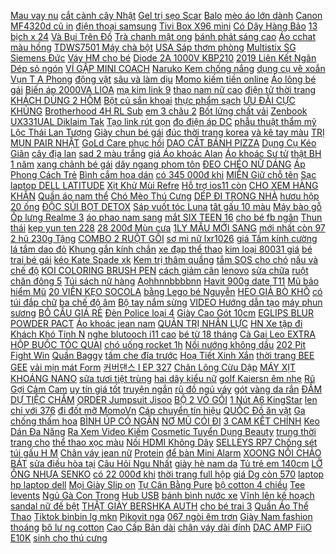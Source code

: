 [Mau vay nu](https://pds5.ndk.vn/p0/248/858/mau-vay-nu-so-sanh-danh-gia/) [cắt cành cây Nhật](https://pds5.ndk.vn/p0/224/441/keo-cat-canh-cay-nhat-sada-so-sanh-danh-gia/) [Gel trị sẹo Scar](https://pds5.ndk.vn/p0/237/670/gel-tri-seo-scar-gel-so-sanh-danh-gia/) [Balo](https://sites.google.com/site/khoaxecua1x/balo) [mèo áo lớn dành](https://pds6.ndk.vn/p0/292/622/quan-ao-cho-meo-ao-lon-danh-cho-cho-to-so-sanh-danh-gia/) [Canon MF4320d cũ in](https://pds5.ndk.vn/p0/243/732/may-in-canon-mf4320d-cu-in-scan-photo-in-2-mat-so-sanh-danh-gia/) [điện thoại samsung](https://dienthoaisamsung5.blogspot.com/2018/04/cach-lam-luon-um-la-cach-cot-dua-thom.html) [Tivi Box X96 mini](https://pds2.ndk.vn/p0/90/159/android-tivi-box-x96-mini-2g-ram-16g-rom-so-sanh-danh-gia/) [Có Dây Hàng Bảo](https://pds4.ndk.vn/p0/174/315/chuot-fuhlen-l102-co-day-hang-bao-hanh-12-thang-so-sanh-danh-gia/) [13 bịch x 24](https://pds6.ndk.vn/p0/261/588/kho-muc-bento-thai-lan-loai-mau-do-13-bich-x-24-day-so-sanh-danh-gia/) [Và Bụi Trên Đồ](https://pds3.ndk.vn/p0/137/121/bo-loai-bo-long-cho-meo-va-bui-tren-do-dac-nho-74cm-so-sanh-danh-gia/) [Trà chanh mật ong](https://pds5.ndk.vn/p0/230/50/tra-chanh-mat-ong-han-quoc-1kg-so-sanh-danh-gia/) [bánh phát sáng cao](https://pds3.ndk.vn/p0/111/668/xe-truot-scooter-tre-em-3-banh-phat-sang-cao-cap-happy-kid-so-sanh-danh-gia/) [Áo cchat màu hồng](https://pds4.ndk.vn/p0/198/34/ao-cchat-mau-hong-so-sanh-danh-gia/) [TDWS7501 Máy chà bột](https://pds6.ndk.vn/p0/276/490/may-cha-tuong-total-tdws7501-may-cha-bot-min-so-sanh-danh-gia/) [USA Sáp thơm phòng](https://pds6.ndk.vn/p0/273/861/cam-ket-chinh-hang-usa-sap-thom-phong-renuzit-hang-nhap-khau-my-198g-so-sanh-danh-gia/) [Multistix SG Siemens Đức](https://pds5.ndk.vn/p0/203/193/que-thu-nuoc-tieu-multistix-sg-siemens-duc-que-siemens-so-sanh-danh-gia/) [Váy HM cho bé](https://pds2.ndk.vn/p0/84/723/vay-hm-cho-be-so-sanh-danh-gia/) [Diode 2A 1000V KBP210](https://pds6.ndk.vn/p0/270/843/3-con-cau-diode-2a-1000v-kbp210-2a-det-so-sanh-danh-gia/) [2019 Liên Kết Ngân](https://magioithieumomo.haitrieuweb.com/p0/1/545/huong-dan-dang-ky-momo-2019-lien-ket-ngan-hang-nhan-uu-dai-den-500000-ma-momo/) [Dép sỏ ngón](https://pds.ndk.vn/p0/28/540/dep-so-ngon-so-sanh-danh-gia/) [VÍ GẬP MINI COACH](https://pds5.ndk.vn/p0/226/183/vi-gap-mini-coach-so-sanh-danh-gia/) [Naruko Kem chống nắng](https://pds.ndk.vn/p0/43/760/naruko-kem-chong-nang-dai-so-sanh-danh-gia/) [dụng cụ vẽ xoắn](https://pds4.ndk.vn/p0/156/242/bo-dung-cu-ve-xoan-oc-cua-mideer-so-sanh-danh-gia/) [Vụn T A Phong](https://pds4.ndk.vn/p0/150/837/da-vun-t-a-phong-thuy-may-man-so-sanh-danh-gia/) [động vật](https://dongvat2.blogspot.com/2017/09/a-khoc-that-roi-khi-xem-nhung-hinh-anh.html) [sâu và làm dịu](https://pds3.ndk.vn/p0/144/954/little-innoscents-duong-am-sau-va-lam-diu-da-cho-be-organic-intensive-soothing-cream-so-sanh-danh-gia/) [Momo kiếm tiền online](https://magioithieumomo.haitrieuweb.com/p0/1/806/lien-ket-ngan-hang-tpbank-voi-vi-momo-kiem-tien-online-voi-vi-momo-ma-momo/) [Áo lông bé gái](https://pds6.ndk.vn/p0/281/705/ao-long-be-gai-so-sanh-danh-gia/) [Biến áp 2000VA LIOA](https://pds5.ndk.vn/p0/224/873/ma-hllocxuan-giam-20-don-bat-ki-bien-ap-2000va-lioa-dn020-doi-nguon-ha-ap-1-pha-vao-220v-ra-100v-120v-so-sanh-danh-gia/) [mạ kim link 9](https://pds.ndk.vn/p0/4/955/canh-la-ma-kim-link-918-so-sanh-danh-gia/) [thao nam nữ cao](https://pds4.ndk.vn/p0/174/354/bo-the-thao-nam-nu-cao-cap-so-sanh-danh-gia/) [điện tử thời trang](https://pds4.ndk.vn/p0/177/637/dong-ho-dien-tu-thoi-trang-nam-nu-skmei-day-kim-loai-cuc-dep-v978-so-sanh-danh-gia/) [KHÁCH DÙNG 2 HÔM](https://pds.ndk.vn/p0/20/271/xa-phong-tam-trang-cam-gao-thai-lan-jam-rice-milk-soap-khach-dung-2-hom-da-bat-tone-so-sanh-danh-gia/) [Bột củ sắn khoai](https://pds3.ndk.vn/p0/138/271/bot-cu-san-khoai-mi-1kg-so-sanh-danh-gia/) [thực phẩm sạch](https://thucphamsach3.blogspot.com/2018/03/cai-windows-7810-tu-o-cung-moi-nhat.html) [ƯU ĐÃI CỰC KHỦNG](https://magioithieumomo.haitrieuweb.com/p0/1/599/dang-ki-vi-momo-nhan-ngay-500k-uu-dai-cuc-khungma-0707541831-ma-momo/) [Brotherhood 4H RL Sub](https://rocket1h.haitrieuweb.com/p0/6/187/acbrotherhood-4h-rl-sub-games-1h-rocket-1h-tang-thoi-gian/) [em 3 châu 2](https://pds.ndk.vn/p0/41/413/vong-bac-tre-em-3-chau-2-ben-xoan-dep-doc-la-hcm-ve0077-so-sanh-danh-gia/) [Bốt lửng chất vải](https://pds2.ndk.vn/p0/74/20/bot-lung-chat-vai-len-min-so-sanh-danh-gia/) [Zenbook UX331UAL Diklaim Tak](https://khuyenmaiinet.haitrieuweb.com/p0/4/852/zenbook-ux331ual-diklaim-tak-rusak-jika-tertindih-beban-berat-danh-gia-inet/) [Tạo link rút gọn](http://xn--kimtinonline1-jr2g7a.vn/p0/0/190/tao-link-rut-gon-tren-accesstrade-kiem-tien-online-accesstrade/) [đo điện áp DC](https://pds5.ndk.vn/p0/226/122/dong-ho-do-dien-ap-dc-100v-10a-so-sanh-danh-gia/) [phẫu thuật thẩm mỹ](https://phauthuatthammyz.blogspot.com) [Lộc Thái Lan Tượng](https://pds3.ndk.vn/p0/109/480/tuong-than-4-mat-than-tu-dien-tai-loc-thai-lan-tuong-dong-phong-thuy-so-sanh-danh-gia/) [Giày chun bé gái](https://pds6.ndk.vn/p0/266/656/giay-chun-be-gai-so-sanh-danh-gia/) [đúc thời trang korea](https://pds.ndk.vn/p0/29/851/dep-xuong-de-duc-thoi-trang-korea-kt1-so-sanh-danh-gia/) [và kê tay màu](https://pds.ndk.vn/p0/25/883/dan-3m-full-body-macbook-3in1-gom-nap-day-va-ke-tay-mau-bac-so-sanh-danh-gia/) [TRỊ MỤN PAIR NHẬT](https://pds.ndk.vn/p0/29/342/kem-tri-mun-pair-nhat-ban-so-sanh-danh-gia/) [GoLd Care phục hồi](https://pds5.ndk.vn/p0/233/796/xit-duong-gold-care-phuc-hoi-toc-hu-ton-so-sanh-danh-gia/) [DAO CẮT BÁNH PIZZA](https://pds3.ndk.vn/p0/129/51/dao-cat-banh-pizza-lon-so-sanh-danh-gia/) [Dụng Cụ Kéo Giãn](https://pds4.ndk.vn/p0/163/276/dung-cu-keo-gian-cot-song-co-treo-tuong-so-sanh-danh-gia/) [cây địa lan](https://pds6.ndk.vn/p0/257/366/cay-dia-lan-so-sanh-danh-gia/) [sad 2 màu trắng](https://pds3.ndk.vn/p0/123/818/ao-unisex-tee-im-sad-2-mau-trang-den-so-sanh-danh-gia/) [giá Áo khoác Alan](https://alanwalker0.blogspot.com/2020/02/giam-gia-ao-khoac-alan-walker-con-142500_5.html) [Áo khoác Sư tử](https://pds.ndk.vn/p0/41/461/ao-khoac-su-tu-so-sanh-danh-gia/) [thật BH 1 năm](https://pds4.ndk.vn/p0/163/71/giay-nu-da-that-bh-1-nam-do-da-that-gia-re-so-sanh-danh-gia/) [xang chảnh bé gái](https://pds2.ndk.vn/p0/85/756/freeship-99k-tq-giay-tap-di-de-xu-xang-chanh-be-gai-xuat-xin-so-sanh-danh-gia/) [dây ngang phom tôn](https://pds5.ndk.vn/p0/226/599/ao-hai-day-ngang-phom-ton-vong-mot-so-sanh-danh-gia/) [ĐEO CHÉO NỮ DÁNG](https://pds6.ndk.vn/p0/269/72/tui-deo-cheo-nu-dang-hop-khoa-belt-sang-trong-tx008-so-sanh-danh-gia/) [Áp Phong Cách Trẻ](https://pds.ndk.vn/p0/58/416/giay-the-thao-dem-long-am-ap-phong-cach-tre-trung-danh-cho-nu-so-sanh-danh-gia/) [Bình cắm hoa dán](https://pds6.ndk.vn/p0/290/207/bo-2-binh-cam-hoa-dan-tuong-mau-moi-2019-so-sanh-danh-gia/) [có 345 000đ khi](https://sites.google.com/site/maymay1xs/set-trang-phuc/chi-co-345000d-khi-mua-set-be-trai) [MIỀN Giữ chỗ tên](https://khuyenmaiinet.haitrieuweb.com/p0/4/633/backorder-ten-mien-giu-cho-ten-mien-inet-danh-gia-inet/) [Sạc laptop DELL LATITUDE](https://pds5.ndk.vn/p0/232/584/sac-laptop-dell-latitude-e6410-so-sanh-danh-gia/) [Xịt Khử Mùi Refre](https://pds.ndk.vn/p0/3/900/xit-khu-mui-refre-so-sanh-danh-gia/) [Hỗ trợ ios11 còn](https://giaiphones.blogspot.com/2019/12/giam-gia-shopee-tro-giatay-cam.html) [CHO XEM HÀNG KHĂN](https://pds4.ndk.vn/p0/189/213/cho-xem-hang-khan-choang-co-nam-thoi-trang-so-sanh-danh-gia/) [Quần áo nam thể](https://pds5.ndk.vn/p0/218/716/xa-hang-ban-lo-quan-ao-nam-the-thao-so-sanh-danh-gia/) [Chó Mèo Thú Cưng](https://pds.ndk.vn/p0/53/742/keo-cat-long-cho-meo-thu-cung-ct1-so-sanh-danh-gia/) [DÉP ĐI TRONG NHÀ](https://pds3.ndk.vn/p0/114/917/dep-di-trong-nha-hinh-tho-sieu-kute-gia-soc-so-sanh-danh-gia/) [hươu hộp 20 ống](https://pds3.ndk.vn/p0/144/662/philatop-con-huou-hop-20-ong-thuy-tinh-so-sanh-danh-gia/) [ĐỘC SỦI BỌT DETOX](https://pds4.ndk.vn/p0/153/507/mat-na-thai-doc-sui-bot-detox-bot-bien-acosmetics-so-sanh-danh-gia/) [Sáp vuốt tóc Luna](https://pds3.ndk.vn/p0/125/865/sap-vuot-toc-luna-2019-so-sanh-danh-gia/) [tât gấu 10 màu](https://pds3.ndk.vn/p0/149/850/set-10-doi-tat-gau-10-mau-khac-nhau-so-sanh-danh-gia/) [Máy bào gỗ](https://pds5.ndk.vn/p0/248/445/may-bao-go-so-sanh-danh-gia/) [Ốp lưng Realme 3](https://pds.ndk.vn/p0/2/660/op-lung-realme-3-c2-x-iron-man-chong-soc-so-sanh-danh-gia/) [áo phao nam sang](https://pds3.ndk.vn/p0/128/481/ao-phao-nam-sang-chanh-ght546-so-sanh-danh-gia/) [mắt SIX TEEN 16](https://pds2.ndk.vn/p0/74/765/phan-mat-six-teen-16-brand-queen-cosmetics-so-sanh-danh-gia/) [cho bé fb ngân](https://sites.google.com/site/muabana2a/mac-dinh/gia-230000d-combo-quan-ao-cho-be-fb-ngan-dinh-so-sanh-danh-gia) [Thun thái](https://pds.ndk.vn/p0/1/369/thun-thai-so-sanh-danh-gia/) [kẹp yun ten 228](https://pds5.ndk.vn/p0/247/445/kep-yun-ten-228-so-sanh-danh-gia/) [28 200đ Mùn cưa](https://sites.google.com/site/magiamgiaaz1/chuong---long-phu-kien/28200d---mun-cua-nen-hamster-mua-ngay) [1LY MẪU MỚI SANG](https://pds5.ndk.vn/p0/211/882/quan-baggy-tay-1ly-mau-moi-sang-chanh-so-sanh-danh-gia/) [mới nhất còn 97](https://0bongda.blogspot.com/2020/03/giam-gia-quan-ao-bong-o-banh-juventus.html) [2 hũ 230g Tặng](https://pds2.ndk.vn/p0/71/134/qua-dinh-0d-bot-tra-xanh-sua-light-coffee-combo-2-hu-230g-tang-ca-phe-thuong-hang-light-coffee-100g-so-sanh-danh-gia/) [COMBO 2 RUỘT GỐI](https://pds3.ndk.vn/p0/142/562/sieu-salepvc-giam-20k-combo-2-ruot-goi-hoa-van-everon-cao-cap-sieu-dan-hoi-mau-new-2019-so-sanh-danh-gia/) [sơ mi nữ lxr1026](https://pds.ndk.vn/p0/35/230/so-mi-nu-lxr1026-so-sanh-danh-gia/) [giá Tấm kính cường](https://samsung65.blogspot.com/2019/12/giam-gia-tam-kinh-cuong-luc-trong-suot.html) [lá tắm dao đỏ](https://pds5.ndk.vn/p0/210/867/3kg-la-tam-dao-do-la-tam-thao-duoc-so-sanh-danh-gia/) [Khung gắn kính chắn](https://pds.ndk.vn/p0/21/3/khung-gan-kinh-chan-gio-mu-bao-hiem-so-sanh-danh-gia/) [xe đạp thể thao](https://pds3.ndk.vn/p0/146/157/tay-lai-xe-dap-the-thao-carbon-so-sanh-danh-gia/) [kim loại 80031 giá](https://pds2.ndk.vn/p0/79/714/kinh-mat-mau-moi-han-quoc-form-xech-vien-kim-loai-80031-gia-xuong-mk036-so-sanh-danh-gia/) [bé trai bé gái](https://pds.ndk.vn/p0/10/776/docamvang-si-ao-fila-dai-cotton-4c-be-trai-be-gai-ms3245-so-sanh-danh-gia/) [kéo Kate Spade xk](https://pds3.ndk.vn/p0/133/29/order-vi-day-keo-kate-spade-xk-xuat-du-so-sanh-danh-gia/) [Kem trị thâm quầng](https://pds6.ndk.vn/p0/256/693/kem-tri-tham-quang-mat-kumargic-so-sanh-danh-gia/) [tắm SOS cho chó](https://pds6.ndk.vn/p0/272/767/sua-tam-sos-cho-cho-meo-so-sanh-danh-gia/) [nấu và chế độ](https://pds6.ndk.vn/p0/295/492/noi-com-dien-tu-18l-nagakawa-nag0112-da-chuc-nang-nau-va-che-do-giu-am-com-so-sanh-danh-gia/) [KOI COLORING BRUSH PEN](https://pds6.ndk.vn/p0/252/6/koi-coloring-brush-pen-so-sanh-danh-gia/) [cách giảm cân](https://cachgiamcan1.blogspot.com/2017/12/10-xu-huong-lam-ep-kinh-di-tung-lam-phu.html) [lenovo](https://lenovo6.blogspot.com/2017/11/huong-dan-giai-chi-tiet-thi-violympic.html) [sửa chữa](https://suachua2.blogspot.com/2017/12/hoc-sua-chua-xe-gan-may-ci-khai-niem-co.html) [ruột chăn đông 5](https://pds2.ndk.vn/p0/77/926/bo-ruot-chan-dong-5-goi-so-sanh-danh-gia/) [Túi sách nữ hàng](https://pds6.ndk.vn/p0/273/391/tui-sach-nu-hang-cao-cap-so-sanh-danh-gia/) [Aọhhnnbbbbnn](https://pds4.ndk.vn/p0/194/128/aohhnnbbbbnn-so-sanh-danh-gia/) [Havit 900g date T11](https://pds3.ndk.vn/p0/136/405/sua-kidsure-cua-havit-900g-date-t112020-so-sanh-danh-gia/) [Mũ bảo hiểm Mũ](https://pds5.ndk.vn/p0/225/793/-so-sanh-danh-gia/) [20 VIÊN KẸO SOCOLA](https://pds.ndk.vn/p0/5/31/20-vien-keo-socola-giam-can-dan-mach-so-sanh-danh-gia/) [bằng Lego bé Nguyễn](https://magioithieumomo.haitrieuweb.com/p0/2/582/lap-rap-ro-bot-bang-lego-be-nguyen-la-phat-uoc-mo-cua-em-150816-ma-momo/) [HEO GIẢ BÒ KHÔ](https://pds.ndk.vn/p0/37/49/heo-gia-bo-kho-1kg-so-sanh-danh-gia/) [có túi đắp chữ](https://pds3.ndk.vn/p0/123/428/dam-jean-denim-co-tui-dap-chu-p-sanh-dieu-so-sanh-danh-gia/) [ba chế độ âm](https://pds6.ndk.vn/p0/288/958/coi-hu-ba-che-do-am-thanh-lon-tieng-keu-vang-cuc-chat-g87-so-sanh-danh-gia/) [Bộ tay nắm sừng](https://pds6.ndk.vn/p0/278/123/bo-tay-nam-sung-v-grip-made-in-taiwan-so-sanh-danh-gia/) [VIDEO Hướng dẫn tạo](http://cv.xn--kimtinonline1-jr2g7a.vn/p0/0/523/video-huong-dan-tao-bai-viet-tren-blog-cua-civivn-kiem-tien-affiliate-civi-vn/) [máy phun sương](https://pds3.ndk.vn/p0/111/483/may-phun-suong-so-sanh-danh-gia/) [BỒ CÂU GIÁ RẺ](https://pds3.ndk.vn/p0/146/123/long-nuoi-chim-bo-cau-gia-re-du-phu-kien-chuong-bo-cau-long-bo-cau-ma-kem-so-sanh-danh-gia/) [Đèn Police loại 4](https://pds5.ndk.vn/p0/235/627/den-canh-sat-den-police-loai-4-bong-led-sieu-sang-so-sanh-danh-gia/) [Giày Cao Gót 10cm](https://pds2.ndk.vn/p0/77/149/giay-cao-got-10cm-12cm-so-sanh-danh-gia/) [EGLIPS BLUR POWDER PACT](https://pds.ndk.vn/p0/0/903/phan-phu-kiem-dau-eglips-blur-powder-pact-10gr-so-sanh-danh-gia/) [Áo khoác jean nam](https://pds.ndk.vn/p0/0/546/ao-khoac-jean-nam-ab59-so-sanh-danh-gia/) [QUẢN TRỊ NHÂN LỰC](https://khuyenmaiinet.haitrieuweb.com/p0/5/285/tinh-huong-quan-tri-nhan-luc-tuyen-dung-danh-gia-inet/) [HN Xe tập đi](https://pds3.ndk.vn/p0/138/840/free-ship-99k-giao-tai-hnxe-tap-di-si-nhu-le-xe-tap-di-con-ga-hang-viet-nam-zashop-shop-so-sanh-danh-gia/) [Khách Khó Tính N](https://rocket1h.haitrieuweb.com/p0/6/439/vlog268-gan-tet-gap-khach-kho-tinh-nvtien-rocket-1h-tang-thoi-gian/) [nghe blutooch i11 cao](https://pds2.ndk.vn/p0/91/325/free-ship-tai-nghe-blutooch-i11-cao-cap-chinh-hang-so-sanh-danh-gia/) [bé từ 18 tháng](https://pds4.ndk.vn/p0/180/350/ban-chai-danh-rang-cho-be-tu-18-thang-radius-so-sanh-danh-gia/) [Cà Gai Leo EXTRA](https://pds.ndk.vn/p0/18/8/ca-gai-leo-extra-so-sanh-danh-gia/) [HỘP BUỘC TÓC QUAI](https://pds4.ndk.vn/p0/190/615/hop-buoc-toc-quai-xach-so-sanh-danh-gia/) [chó uống rocket 1h](https://rocket1h.haitrieuweb.com/p0/6/32/thu-cho-cho-uong-rocket-1h-va-cai-ket-hai-huoc-rocket-1h-tang-thoi-gian/) [Nồi nướng không dầu](https://pds3.ndk.vn/p0/146/891/noi-nuong-khong-dau-so-sanh-danh-gia/) [202 Pit Fight Win](https://khuyenmaiinet.haitrieuweb.com/p0/4/451/lets-play-robocraft-202-pit-fight-win-german-deutsch-danh-gia-inet/) [Quần Baggy](https://sites.google.com/site/banhchung2203/quan-baggy) [tấm che đĩa trước](https://sites.google.com/site/sosanhgia12a/dia-xe-dap/37600d---tam-che-dia-truoc-xe-dap-the-thao-52-rang-5-oc-nhua-trong-mua-ngay) [Hoạ Tiết Xinh Xắn](https://pds3.ndk.vn/p0/108/277/sieu-sale-ho-tro-30k-phsi-van-chuyen-combo-5-quan-chip-dui-hoa-tiet-xinh-xan-cho-be-gai-so-sanh-danh-gia/) [thời trang BEE GEE](https://pds.ndk.vn/p0/12/908/balo-mni-nu-thoi-trang-bee-gee-038-so-sanh-danh-gia/) [vải mịn mát Form](https://pds2.ndk.vn/p0/67/549/ao-thun-soc-nam-chat-cotton-cao-cap-vai-min-mat-form-chuan-dep-cho-phep-xem-hang-so-sanh-danh-gia/) [커버댄스 l EP 327](https://magioithieumomo.haitrieuweb.com/p0/1/937/weekly-idol-l-ep327-enjpvn-ma-momo/) [Chăn Lông Cừu Dập](https://pds3.ndk.vn/p0/123/264/chan-long-cuu-dap-song-so-sanh-danh-gia/) [MÁY XỊT KHOÁNG NANO](https://pds.ndk.vn/p0/2/112/may-xit-khoang-nano-mini-so-sanh-danh-gia/) [sữa tươi tiệt trùng](https://pds3.ndk.vn/p0/136/870/thung-48-hop-sua-tuoi-tiet-trung-vinamilk-khong-duong-180ml-so-sanh-danh-gia/) [hai dây kiểu nữ](https://pds5.ndk.vn/p0/226/652/ao-hai-day-kieu-nu-de-thuong-so-sanh-danh-gia/) [golf Kaiersn êm nhẹ](https://pds.ndk.vn/p0/24/736/giay-choi-golf-kaiersn-em-nhe-thoang-khi-so-sanh-danh-gia/) [Rũ Gợi Cảm Cam](https://pds6.ndk.vn/p0/298/989/nuoc-hoa-nu-eau-de-circle-mau-hong-quyen-ru-goi-cam-cam-ket-chinh-hang-so-sanh-danh-gia/) [uy tín giá tốt](https://pds4.ndk.vn/p0/199/449/dien-thoai-samsung-galaxy-note-8-64gb-ban-my-like-new-99-uy-tin-gia-tot-nhat-tphcm-so-sanh-danh-gia/) [truyện ngắn](https://truyenngan3.blogspot.com/2017/12/trang-iem-tu-nhien-hang-ngay-everyday.html) [rũ đồ ngủ váy](https://pds.ndk.vn/p0/25/674/vay-ngu-sx281-sexy-quyen-ru-do-ngu-vay-ngu-goi-cam-sieuthidolot123-so-sanh-danh-gia/) [gót vàng da rắn](https://pds.ndk.vn/p0/34/411/giay-got-vang-da-ran-mui-nhon-so-sanh-danh-gia/) [ĐẦM DỰ TIỆC CHẤM](https://pds3.ndk.vn/p0/118/236/dam-du-tiec-cham-bi-tre-trung-du-size-tu-40kg-den-75kg-b32401-so-sanh-danh-gia/) [ORDER Jumpsuit Jisoo](https://pds2.ndk.vn/p0/89/151/order-jumpsuit-jisoo-so-sanh-danh-gia/) [BỘ 2 VỎ GỐI](https://pds6.ndk.vn/p0/281/562/bo-2-vo-goi-everon-tran-sieu-dep-mem-mai-va-thoang-mat-so-sanh-danh-gia/) [1 Nút A6 KingStar](https://pds6.ndk.vn/p0/275/228/bich-10-cai-bia-1-nut-a6-kingstar-ks-a6-so-sanh-danh-gia/) [len chỉ với 376](https://sites.google.com/site/shopeeproductt/khac/ao-len-chi-voi-376000d) [đi đốt mỡ MomoVn](https://magioithieumomo.haitrieuweb.com/p0/1/560/hanh-trinh-di-dot-mo-momovn-fakesub-ma-momo/) [Cáp chuyển tín hiệu](https://pds.ndk.vn/p0/20/827/cap-chuyen-tin-hieu-vga-sang-hdmi-so-sanh-danh-gia/) [QUỐC Đồ ăn vặt](https://pds.ndk.vn/p0/32/642/freeship-99k-toan-quoc-do-an-vat-combo-so-sanh-danh-gia/) [Ga chống thấm hoa](https://pds2.ndk.vn/p0/94/691/ga-chong-tham-hoa-van-so-sanh-danh-gia/) [BÌNH ÚP CÓ NGĂN](https://pds6.ndk.vn/p0/279/667/may-nong-lanh-binh-up-co-ngan-lanh-alaska-r38c-so-sanh-danh-gia/) [NƠ MŨ CÓI ĐI](https://pds6.ndk.vn/p0/281/692/non-coi-di-bien-dinh-no-mu-coi-di-bien-mu-vanh-di-bien-cuc-xinh-non-ket-sieu-re-so-sanh-danh-gia/) [3 CAM KẾT CHÍNH](https://pds3.ndk.vn/p0/109/840/chinh-hang-sap-vuot-toc-volcanic-clay-version-3-cam-ket-chinh-hang-so-sanh-danh-gia/) [Keo Dán Đa Năng](https://pds6.ndk.vn/p0/289/249/keo-dan-da-nang-universal-glue-60gram-so-sanh-danh-gia/) [Ra Xem Video Kiếm](https://magioithieumomo.haitrieuweb.com/p0/1/958/ung-dung-moi-ra-xem-video-kiem-tien-mat-uy-tin-2020-ma-momo/) [Cosmetic Tuyển Dụng Beauty](https://khuyenmaiinet.haitrieuweb.com/p0/5/272/bici-cosmetic-tuyen-dung-beauty-blogger-danh-gia-inet/) [trung thời trang cho](https://pds4.ndk.vn/p0/175/907/bo-trang-phuc-3-mon-thiet-ke-tre-trung-thoi-trang-cho-nu-so-sanh-danh-gia/) [thể thao xọc màu](https://pds4.ndk.vn/p0/164/165/giay-the-thao-xoc-mau-ghi-so-sanh-danh-gia/) [Nối HDMI Không Dây](https://pds5.ndk.vn/p0/207/573/thiet-bi-ket-noi-hdmi-khong-day-anycast-m9plus-tu-dien-thoai-iphone-len-tivi-so-sanh-danh-gia/) [SELLEYS RP7 Chống sét](https://pds.ndk.vn/p0/2/659/selleys-rp7-chong-set-so-sanh-danh-gia/) [túi gấu H M](https://pds.ndk.vn/p0/50/429/chinh-hang-bodysuit-tui-gau-hm-0786991-so-sanh-danh-gia/) [Chân váy jean nữ](https://pds4.ndk.vn/p0/168/241/chan-vay-jean-nu-so-sanh-danh-gia/) [Protein](https://sites.google.com/site/top1xa1a/protein) [để bàn Mini Alarm](https://pds6.ndk.vn/p0/292/387/dong-ho-bao-thuc-de-ban-mini-alarm-trang-so-sanh-danh-gia/) [XOONG NỒI CHẢO BÁT](https://pds.ndk.vn/p0/20/459/dung-cu-rua-xoong-noi-chao-bat-dia-cao-cap-gia-re-tiet-kiem-chi-tieu-so-sanh-danh-gia/) [sửa điều hòa tại](https://suadieuhoataihanoi2.blogspot.com/2018/01/em-gai-ben-tre-thuc-trinh-go-bo-nhac.html) [Câu Hỏi Ngu Nhất](https://khuyenmaiinet.haitrieuweb.com/p0/5/99/quaytv-tap-41-nhung-cau-hoi-ngu-nhat-hanh-tinh-phan-3-clip-hai-2015-danh-gia-inet/) [giày hè nam da](https://pds2.ndk.vn/p0/65/807/giay-luoi-nam-giay-moi-nam-giay-he-nam-da-that-bao-hanh-1-nam-so-sanh-danh-gia/) [Tủ trẻ em 140cm](https://pds6.ndk.vn/p0/284/857/tu-tre-em-140cm-so-sanh-danh-gia/) [LỠ ỐNG NHỰA SENKO](https://pds2.ndk.vn/p0/79/660/quat-lo-ong-nhua-senko-l1338-so-sanh-danh-gia/) [có 22 000đ khi](https://sites.google.com/site/dochoi12123/mieng-lot-giay/chi-co-22000d-khi-mua-vo-silicon-bao-ve-ngon-chan) [thời trang full hộp](https://pds6.ndk.vn/p0/287/914/mat-kinh-thoi-trang-full-hop-hieu-2019-so-sanh-danh-gia/) [giá Dg còn 570](https://sites.google.com/site/uathich1x/tui-xach-nu/giam-gia-dg-con-570000d) [laptop hp laptop dell](https://laptophpdell.blogspot.com/2017/11/tu-vi-nam-2017-cua-cung-thien-binh-239.html) [Mọi Giày Slip on](https://pds5.ndk.vn/p0/204/386/giay-luoi-giay-moi-giay-slip-on-nu-nang-dong-go45-so-sanh-danh-gia/) [Tự Cân Bằng Pure](https://pds.ndk.vn/p0/61/139/tru-dam-boc-vo-thuat-tru-hoi-dam-boc-tu-can-bang-pure-boxing-so-sanh-danh-gia/) [bộ cotton 4 chiều](https://xemchitay1.blogspot.com/2020/01/giam-gia-mien-ship-cho-xem-hang-bo.html) [Tee levents](https://pds5.ndk.vn/p0/201/50/tee-levents-so-sanh-danh-gia/) [Ngủ Gà Con Trong](https://pds6.ndk.vn/p0/273/885/si-ib-den-ngu-ga-con-trong-vo-trung-so-sanh-danh-gia/) [Hub USB](https://sites.google.com/site/lensmayanh1x/hub-usb) [bánh bình nước xe](https://pds2.ndk.vn/p0/69/916/xe-dap-ba-banh-binh-nuoc-xe-dap-ba-banh-binh-nuoc-so-sanh-danh-gia/) [Vĩnh lên kế hoạch](https://rocket1h.haitrieuweb.com/p0/6/157/vinh-len-ke-hoach-to-tinh-voi-hang-va-cai-ket-vinh-vo-van-rocket-1h-tang-thoi-gian/) [sandal nữ đế bệt](https://pds.ndk.vn/p0/38/765/giay-sandal-nu-de-bet-sieu-xinh-so-sanh-danh-gia/) [THẬT GIÀY BERSHKA AUTH](https://pds3.ndk.vn/p0/147/278/hinh-that-giay-bershka-auth-contrast-xl-sole-sneakers-so-sanh-danh-gia/) [cho bé trai 3](https://pds.ndk.vn/p0/47/374/non-thun-kieu-han-cho-be-trai-3-8-thang-so-sanh-danh-gia/) [Quần Áo Thể Thao](https://sites.google.com/site/gaubongd3124/bo-quan-ao-the-thao-nam) [Tiktok binbin lg mkn](http://cv.xn--kimtinonline1-jr2g7a.vn/p0/0/862/tiktok-binbin-lg-mkn-lemon-abin-ading-tiktok-kiem-tien-affiliate-civi-vn/) [Pikovit nga](https://pds.ndk.vn/p0/47/549/pikovit-nga-so-sanh-danh-gia/) [067 ngòi êm trơn](https://pds.ndk.vn/p0/49/503/but-sh056067-ngoi-em-tron-thanh-dam-nhe-danh-cho-hs-tieu-hoc-moi-luyen-viet-so-sanh-danh-gia/) [Giày Nam fashion thoáng](https://pds4.ndk.vn/p0/172/616/giay-nam-fashion-thoang-khi-so-sanh-danh-gia/) [bô lư ng cotton](https://pds.ndk.vn/p0/45/930/bo-lung-cotton-size-dai-18-30kg-so-sanh-danh-gia/) [Cao Cấp Bản dài](https://pds.ndk.vn/p0/26/209/ke-tay-ban-phim-kavi-dem-tay-ban-phim-bang-da-cao-cap-ban-dai-cho-phim-full-so-sanh-danh-gia/) [chân váy dài đính](https://pds6.ndk.vn/p0/250/831/chan-vay-dai-dinh-cuc-big-size-so-sanh-danh-gia/) [DAC AMP FiiO E10K](https://pds2.ndk.vn/p0/93/847/dacamp-fiio-e10k-so-sanh-danh-gia/) [sinh cho thú cưng](https://pds3.ndk.vn/p0/102/369/set-2-cuon-bich-nylon-chua-chat-thai-ve-sinh-cho-thu-cung-mau-ngau-nhien-so-sanh-danh-gia/) 